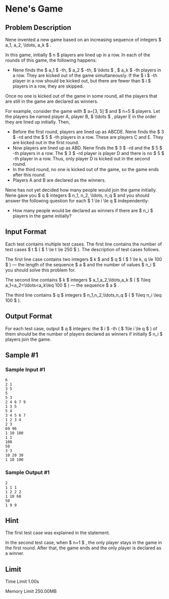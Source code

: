# Nene's Game

## Problem Description

Nene invented a new game based on an increasing sequence of integers $ a_1, a_2, \ldots, a_k $ .

In this game, initially $ n $ players are lined up in a row. In each of the rounds of this game, the following happens:

- Nene finds the $ a_1 $ -th, $ a_2 $ -th, $ \ldots $ , $ a_k $ -th players in a row. They are kicked out of the game simultaneously. If the $ i $ -th player in a row should be kicked out, but there are fewer than $ i $ players in a row, they are skipped.

Once no one is kicked out of the game in some round, all the players that are still in the game are declared as winners.

For example, consider the game with $ a=[3, 5] $ and $ n=5 $ players. Let the players be named player A, player B, $ \ldots $ , player E in the order they are lined up initially. Then,

- Before the first round, players are lined up as ABCDE. Nene finds the $ 3 $ -rd and the $ 5 $ -th players in a row. These are players C and E. They are kicked out in the first round.
- Now players are lined up as ABD. Nene finds the $ 3 $ -rd and the $ 5 $ -th players in a row. The $ 3 $ -rd player is player D and there is no $ 5 $ -th player in a row. Thus, only player D is kicked out in the second round.
- In the third round, no one is kicked out of the game, so the game ends after this round.
- Players A and B are declared as the winners.

Nene has not yet decided how many people would join the game initially. Nene gave you $ q $ integers $ n_1, n_2, \ldots, n_q $ and you should answer the following question for each $ 1 \le i \le q $ independently:

- How many people would be declared as winners if there are $ n_i $ players in the game initially?

## Input Format

Each test contains multiple test cases. The first line contains the number of test cases $ t $ ( $ 1 \le t \le 250 $ ). The description of test cases follows.

The first line case contains two integers $ k $ and $ q $ ( $ 1 \le k, q \le 100 $ ) — the length of the sequence $ a $ and the number of values $ n_i $ you should solve this problem for.

The second line contains $ k $ integers $ a_1,a_2,\ldots,a_k $ ( $ 1\leq a_1<a_2<\ldots<a_k\leq 100 $ ) — the sequence $ a $ .

The third line contains $ q $ integers $ n_1,n_2,\ldots,n_q $ ( $ 1\leq n_i \leq 100 $ ).

## Output Format

For each test case, output $ q $ integers: the $ i $ -th ( $ 1\le i \le q $ ) of them should be the number of players declared as winners if initially $ n_i $ players join the game.

## Sample #1

### Sample Input #1

```
6
2 1
3 5
5
5 3
2 4 6 7 9
1 3 5
5 4
3 4 5 6 7
1 2 3 4
2 3
69 96
1 10 100
1 1
100
50
3 3
10 20 30
1 10 100
```

### Sample Output #1

```
2 
1 1 1 
1 2 2 2 
1 10 68 
50 
1 9 9
```

## Hint

The first test case was explained in the statement.

In the second test case, when $ n=1 $ , the only player stays in the game in the first round. After that, the game ends and the only player is declared as a winner.

## Limit



Time Limit
1.00s

Memory Limit
250.00MB